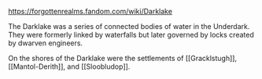 https://forgottenrealms.fandom.com/wiki/Darklake

The Darklake was a series of connected bodies of water in the Underdark. They were formerly linked by waterfalls but later governed by locks created by dwarven engineers.

On the shores of the Darklake were the settlements of [[Gracklstugh]], [[Mantol-Derith]], and [[Sloobludop]].